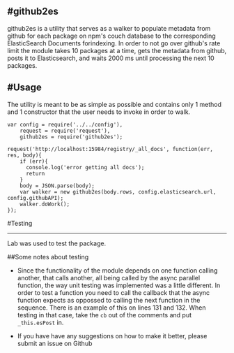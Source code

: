 #github2es 
---
github2es is a utility that serves as a walker to populate metadata from github for each package on npm's couch database to the corresponding ElasticSearch Documents forindexing.
In order to not go over github's rate limit the module takes 10 packages at a time, gets the metadata from github, posts it to Elasticsearch, and waits 2000 ms until processing the next 10 packages.  

#Usage
---
The utility is meant to be as simple as possible and contains only 1 method and 1 constructor that the user needs to invoke in order to walk. 

```
var config = require('../../config'), 
    request = require('request'),
    github2es = require('github2es'); 

request('http://localhost:15984/registry/_all_docs', function(err, res, body){ 
    if (err){
      console.log('error getting all docs'); 
      return
    }
    body = JSON.parse(body); 
    var walker = new github2es(body.rows, config.elasticsearch.url, config.githubAPI);
    walker.doWork(); 
});

```
#Testing
___ 

Lab was used to test the package. 

##Some notes about testing
- Since the functionality of the module depends on one function calling another, that calls another, all being called by the async parallel function, the way unit testing was implemented 
was a little different. In order to test a function you need to call the callback that the async function expects as oppossed to calling the next function in the sequence. There is an example of this on lines 131 and 132. When testing in that case, take the `cb` out of the comments and put `_this.esPost` in. 

- If you have have any suggestions on how to make it better, please submit an issue on Github 
